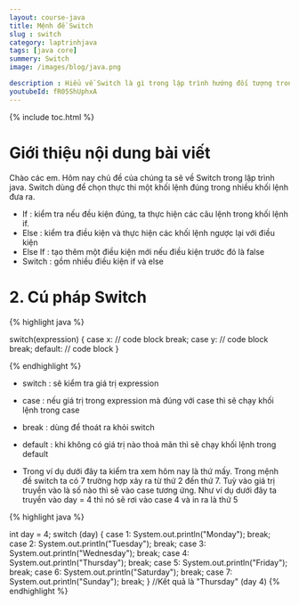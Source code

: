 ```yaml
---
layout: course-java
title: Mệnh đề Switch
slug : switch
category: laptrinhjava
tags: [java core]
summery: Switch  
image: /images/blog/java.png

description : Hiểu về Switch là gì trong lập trình hướng đối tượng trong lập trình? Giải thích các khái niệm về Switch trong lập trình hướng đối tượng. Lợi ích của việc sử dụng Switch lập trình hướng đối tượng trong lập trình.
youtubeId: fR05ShUphxA
---
```


{% include toc.html %}

# **Giới thiệu nội dung bài viết**

Chào các em. Hôm nay chủ đề của chúng ta sẽ về Switch trong lập trình java. Switch dùng để chọn thực thi một khối lệnh đúng trong nhiều khối lệnh đưa ra.

- If : kiểm tra nếu đều kiện đúng, ta thực hiện các câu lệnh trong khối lệnh if.
- Else : kiểm tra điều kiện và  thực hiện các khối lệnh ngược lại với điều kiện
- Else If : tạo thêm một điều kiện mới nếu điều kiện trước đó là false
- Switch  : gồm nhiều điều kiện if và else

# **2. Cú pháp Switch**

{% highlight java  %}

switch(expression) {
  case x:
    // code block
    break;
  case y:
    // code block
    break;
  default:
    // code block
}

{% endhighlight %}

- switch : sẽ kiểm tra giá trị expression
- case   : nếu giá trị trong expression mà đúng với case thì sẽ chạy khối lệnh trong case
- break  : dùng để thoát ra khỏi switch
- default : khi không có giá trị nào thoả mãn thì sẽ chạy khối lệnh trong default

- Trong ví dụ dưới đây ta kiểm tra xem hôm nay là thứ mấy. Trong mệnh đề switch ta có 7 trường hợp xảy ra từ thứ 2 đến thứ 7. Tuỳ vào giá trị truyền vào là số nào thì sẽ vào case tương ứng. Như ví dụ dưới đây ta truyền vào day = 4 thì nó sẽ rơi vào case 4 và in ra là thứ 5

{% highlight java  %}

int day = 4;
switch (day) {
  case 1:
    System.out.println("Monday");
    break;
  case 2:
    System.out.println("Tuesday");
    break;
  case 3:
    System.out.println("Wednesday");
    break;
  case 4:
    System.out.println("Thursday");
    break;
  case 5:
    System.out.println("Friday");
    break;
  case 6:
    System.out.println("Saturday");
    break;
  case 7:
    System.out.println("Sunday");
    break;
}
//Kết quả là "Thursday" (day 4)
{% endhighlight %}


















